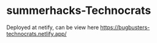 # summerhacks-Technocrats
Deployed at netify, can be view here https://bugbusters-technocrats.netlify.app/

